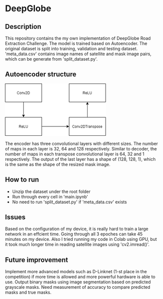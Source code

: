 # DeepGlobe

## Description

This repository contains the my own implementation of DeepGlobe Road Extraction Challenge. The model is trained based on Autoencoder. The original dataset is split into training, validation and testing dataset. 'meta_data.csv' contains image names of satellite and mask image pairs, which can be generate from 'split_dataset.py'.

## Autoencoder structure
![GitHub Logo](/nn.png)

The encoder has three convolutional layers with different sizes. The number of maps in each layer is 32, 64 and 128 respectively. Similar to decoder, the number of maps in each transpose convolutional layer is 64, 32 and 1 respectively. The output of the last layer has a shape of (128, 128, 1), which is the same as the shape of the resized mask image.

## How to run
- Unzip the dataset under the root folder
- Run through every cell in 'main.ipynb'
- No need to run 'split_dataset.py' if 'meta_data.csv' exists

## Issues
Based on the configuration of my device, it is really hard to train a large network in an effcient time. Going through all 3 epoches can take 45 minutes on my device. Also I tried running my code in Colab using GPU, but it took much longer time in reading satellite images using 'cv2.imread()'. 

## Future improvement
Implement more advanced models such as D-Linknet (1-st place in the competition) if more time is allowed and more powerful hardware is able to use. Output binary masks using image segmentation based on predicted grayscale masks. Need measurement of accuracy to compare predicted masks and true masks.
